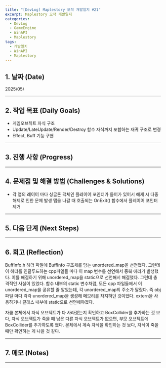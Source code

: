 ```yaml
---
title: "[DevLog] Maplestory 모작 개발일지 #21"
excerpt: Maplestory 모작 개발일지
categories:
  - DevLog
  - GameEngine
  - WinAPI
  - Maplestory
tags:
  - 개발일지
  - WinAPI
  - Maplestory
---
```

## 1. 날짜 (Date)

2025/05/

---

## 2. 작업 목표 (Daily Goals)

- 게임오브젝트 자식 구조
- Update/LateUpdate/Render/Destroy 함수 자식까지 포함하는 재귀 구조로 변경
- Effect, Buff 기능 구현

---

## 3. 진행 사항 (Progress)



---

## 4. 문제점 및 해결 방법 (Challenges & Solutions)

- 각 맵의 레이어 마다 싱글톤 객체인 플레이어 포인터가 들어가 있어서 해제 시 다중 해제로 인한 문제 발생
	맵을 나갈 때 호출되는 OnExit() 함수에서 플레이어 포인터 제거


---

## 5. 다음 단계 (Next Steps)



---

## 6. 회고 (Reflection)

BuffInfo.h 헤더 파일에 BuffInfo 구조체를 담는 unordered_map을 선언했다. 그런데 이 헤더를 인클루드하는 cpp파일들 마다 이 map 변수를 선언해서 중복 에러가 발생했다. 이를 해결하기 위해 unordered_map을 static으로 선언해서 해결했다. 그런데 충격적인 사실이 있었다. 함수 내부의 static 변수처럼, 모든 cpp 파일들에서 이 unordered_map을 공유할 줄 알았는데, 각 unordered_map의 주소가 달랐다. 즉 obj 파일 마다 각각 unordered_map을 생성해 메모리를 차지하던 것이었다. extern을 사용하거나 클래스 내부에 static으로 선언해야겠다.

자쿰 본체에서 자식 오브젝트가 다 사라졌는지 확인하고 BoxCollider를 추가하는 것 보다, 자식 오브젝트가 죽을 때 남은 다른 자식 오브젝트가 없으면, 부모 오브젝트에 BoxCollider를 추가하도록 했다. 본체에서 계속 자식을 확인하는 것 보다, 자식이 죽을 때만 확인하는 게 나을 것 같다.

---

## 7. 메모 (Notes)


---

